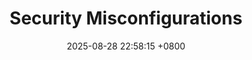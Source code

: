 ---
title: "Security Misconfigurations"
date: 2025-08-28 22:58:15 +0800
categories: [OWASP_TOP_10]
tags: [Bug Bounty, OWASP_TOP_10]     # TAG names should always be lowercase
---